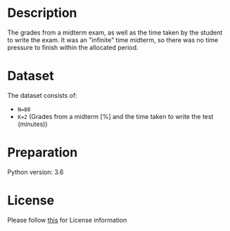 # Description
The grades from a midterm exam, as well as the time taken by the student to write the exam. It was an "infinite" time midterm, so there was no time pressure to finish within the allocated period.

# Dataset
The dataset consists of:

- `N=80`
- `K=2` (Grades from a midterm [%] and the time taken to write the test (minutes))

# Preparation
Python version: 3.6 

# License
Please follow [this]("https://creativecommons.org/licenses/by-sa/4.0/") for License information